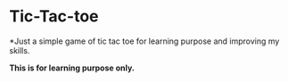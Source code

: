 # Tic-Tac-toe
*Just a simple game of tic tac toe for learning purpose and improving my skills.

**This is for learning purpose only.**
